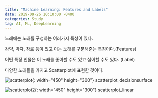 ```yaml
---
title: "Machine Learning: Features and Labels"
date: 2019-09-26 10:10:00 -0400
categories: Study
tag: AI, ML, DeepLearning
---
```


노래에는 노래를 구성하는 여러가지 특성이 있다. 

강약, 박자, 장르 등이 있고 이는 노래를 구분해준는 특징이다.(Features)

어떤 특정 인물은 이 노래를 좋아할 수도 있고 싫어할 수도 있다. (Label)

다양한 노래들을 가지고 Scatterplot에 표현한 것이다.


![scatterplot](http://dsol0115.github.io/dspage/assets/images/scatterplot_decisionsurface.PNG){: width="450" height="300"}
scatterplot_decisionsurface

![scatterplot2](http://dsol0115.github.io/dspage/assets/images/scatterplot_linear.PNG){: width="450" height="300"}
scatterplot_linear

